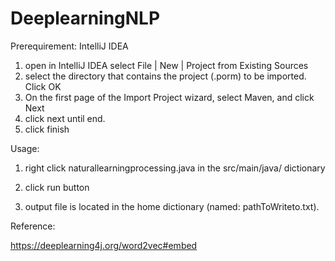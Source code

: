 # DeeplearningNLP
Prerequirement: IntelliJ IDEA

1. open in IntelliJ IDEA select File | New | Project from Existing Sources
2. select the directory that contains the project (.porm) to be imported. Click OK
3. On the first page of the Import Project wizard, select Maven, and click Next
4. click next until end.
5. click finish



Usage:

1. right click naturallearningprocessing.java in the src/main/java/ dictionary

2. click run button

3. output file is located in the home dictionary (named: pathToWriteto.txt). 

Reference:

https://deeplearning4j.org/word2vec#embed
